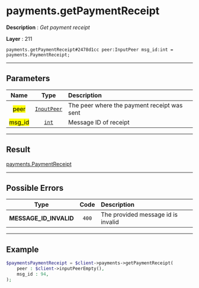 # payments.getPaymentReceipt

**Description** : *Get payment receipt*

**Layer** : 211

```tl
payments.getPaymentReceipt#2478d1cc peer:InputPeer msg_id:int = payments.PaymentReceipt;
```

---

## Parameters

| Name | Type | Description |
| :---: | :---: | :--- |
| <mark>peer</mark> | [`InputPeer`](type/InputPeer) | The peer where the payment receipt was sent |
| <mark>msg_id</mark> | [`int`](type/int) | Message ID of receipt |

---

## Result

[payments.PaymentReceipt](type/payments.PaymentReceipt)

---

## Possible Errors

| Type | Code | Description |
| :---: | :---: | :--- |
| **MESSAGE_ID_INVALID** | `400` | The provided message id is invalid |

---

## Example

```php
$paymentsPaymentReceipt = $client->payments->getPaymentReceipt(
	peer : $client->inputPeerEmpty(),
	msg_id : 94,
);
```
